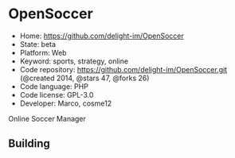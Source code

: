 # OpenSoccer

- Home: https://github.com/delight-im/OpenSoccer
- State: beta
- Platform: Web
- Keyword: sports, strategy, online
- Code repository: https://github.com/delight-im/OpenSoccer.git (@created 2014, @stars 47, @forks 26)
- Code language: PHP
- Code license: GPL-3.0
- Developer: Marco, cosme12

Online Soccer Manager

## Building
